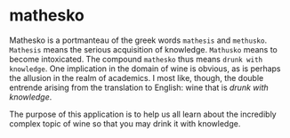 mathesko
========

Mathesko is a portmanteau of the greek words `mathesis` and `methusko`. 
`Mathesis` means the serious acquisition of knowledge. 
`Mathusko` means to become intoxicated. The compound `mathesko` thus means `drunk with knowledge`. 
One implication in the domain of wine is obvious, as is perhaps the allusion in the realm of academics. 
I most like, though, the double entrende arising from the translation to English: wine that is *drunk with knowledge*.

The purpose of this application is to help us all learn about the incredibly complex topic of wine so that you may
drink it with knowledge.
